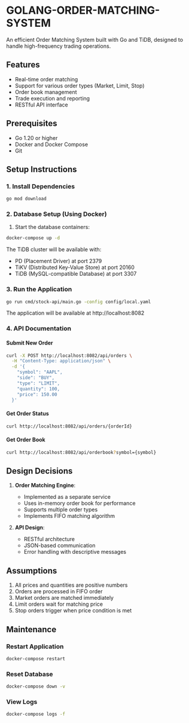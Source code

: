 # GOLANG-ORDER-MATCHING-SYSTEM

An efficient Order Matching System built with Go and TiDB, designed to handle high-frequency trading operations.

## Features

- Real-time order matching
- Support for various order types (Market, Limit, Stop)
- Order book management
- Trade execution and reporting
- RESTful API interface

## Prerequisites

- Go 1.20 or higher
- Docker and Docker Compose
- Git

## Setup Instructions

### 1. Install Dependencies

```bash
go mod download
```

### 2. Database Setup (Using Docker)

1. Start the database containers:

```bash
docker-compose up -d
```

The TiDB cluster will be available with:

- PD (Placement Driver) at port 2379
- TiKV (Distributed Key-Value Store) at port 20160
- TiDB (MySQL-compatible Database) at port 3307

### 3. Run the Application

```bash
go run cmd/stock-api/main.go -config config/local.yaml
```

The application will be available at http://localhost:8082

### 4. API Documentation

#### Submit New Order

```bash
curl -X POST http://localhost:8082/api/orders \
  -H "Content-Type: application/json" \
  -d '{
    "symbol": "AAPL",
    "side": "BUY",
    "type": "LIMIT",
    "quantity": 100,
    "price": 150.00
  }'
```

#### Get Order Status

```bash
curl http://localhost:8082/api/orders/{orderId}
```

#### Get Order Book

```bash
curl http://localhost:8082/api/orderbook?symbol={symbol}
```

## Design Decisions

1. **Order Matching Engine**:

   - Implemented as a separate service
   - Uses in-memory order book for performance
   - Supports multiple order types
   - Implements FIFO matching algorithm

2. **API Design**:
   - RESTful architecture
   - JSON-based communication
   - Error handling with descriptive messages

## Assumptions

1. All prices and quantities are positive numbers
2. Orders are processed in FIFO order
3. Market orders are matched immediately
4. Limit orders wait for matching price
5. Stop orders trigger when price condition is met

## Maintenance

### Restart Application

```bash
docker-compose restart
```

### Reset Database

```bash
docker-compose down -v
```

### View Logs

```bash
docker-compose logs -f
```
